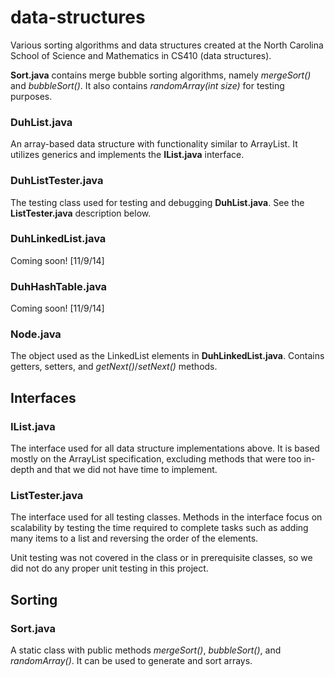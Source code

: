 data-structures
===============

Various sorting algorithms and data structures created at the North Carolina School of Science and
Mathematics in CS410 (data structures).

**Sort.java** contains merge bubble sorting algorithms, namely *mergeSort()* and *bubbleSort()*. It also contains
*randomArray(int size)* for testing purposes.


### DuhList.java
An array-based data structure with functionality similar to ArrayList. It utilizes generics and implements the **IList.java** interface.

### DuhListTester.java
The testing class used for testing and debugging **DuhList.java**. See the **ListTester.java** description below.

### DuhLinkedList.java
Coming soon! [11/9/14]

### DuhHashTable.java
Coming soon! [11/9/14]

### Node.java
The object used as the LinkedList elements in **DuhLinkedList.java**. Contains getters, setters, and *getNext()*/*setNext()* methods.



## Interfaces

### IList.java
The interface used for all data structure implementations above. It is based mostly on the ArrayList specification, excluding methods
that were too in-depth and that we did not have time to implement.

### ListTester.java
The interface used for all testing classes. Methods in the interface focus on scalability by testing the time required to complete tasks
such as adding many items to a list and reversing the order of the elements.

Unit testing was not covered in the class or in prerequisite classes, so we did not do any proper unit testing in this project.


## Sorting

### Sort.java
A static class with public methods *mergeSort()*, *bubbleSort()*, and *randomArray()*. It can be used to generate and sort arrays.
